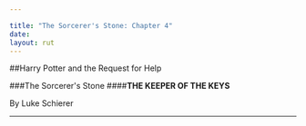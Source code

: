 ```yaml
---

title: "The Sorcerer's Stone: Chapter 4"
date: 
layout: rut
---
```


##Harry Potter and the Request for Help 

###The Sorcerer's Stone
####**THE KEEPER OF THE KEYS**

By Luke Schierer

- - -

 
